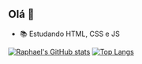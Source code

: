 ## Olá 👋

- 📚 Estudando HTML, CSS e JS

[![Raphael's GitHub stats](https://github-readme-stats.vercel.app/api?username=raphaelmoural&count_private=true&show_icons=true&theme=dark)](https://github.com/raphaelmoural/github-readme-stats)
[![Top Langs](https://github-readme-stats.vercel.app/api/top-langs/?username=raphaelmoural&layout=compact&theme=dark)](https://github.com/raphaelmoural/github-readme-stats)
